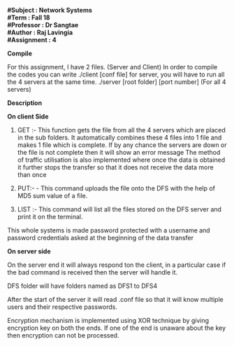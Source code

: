 **#Subject : Network Systems  
#Term : Fall 18  
#Professor : Dr Sangtae  
#Author : Raj Lavingia  
#Assignment : 4**  

**Compile**  

For this assignment, I have 2 files. (Server and Client)
In order to compile the codes you can write ./client [conf file]
for server, you will have to run all the 4 servers at the same time.
./server [root folder] [port number] (For all 4 servers)

**Description**  

**On client Side**  
 1) GET :- This function gets the file from all the 4 servers which are placed in the sub folders. It automatically combines these 4 files into 1
 file and makes 1 file which is complete. If by any chance the servers are down or the file is not complete then it will show an error message
 The method of traffic utilisation is also implemented where once the data is obtained it further stops the transfer so that it does not receive the data more than once

 2) PUT:- - This command uploads the file onto the DFS with the help of MD5 sum value of a file.

 3) LIST :- This command will list all the files stored on the DFS server and print it on the terminal. 

  This whole systems is made password protected with a username and password credentials asked at the beginning of the data transfer
  
**On server side**  

On the server end it will always respond ton the client, in a particular case if the bad command is received then the server will handle it.

DFS folder will have folders named as DFS1 to DFS4

After the start of the server it will read .conf file so that it will know multiple users and their respective passwords. 

Encryption mechanism is implemented using XOR technique by giving encryption key on both the ends. If one of the end is unaware about the key then encryption can not be processed.
